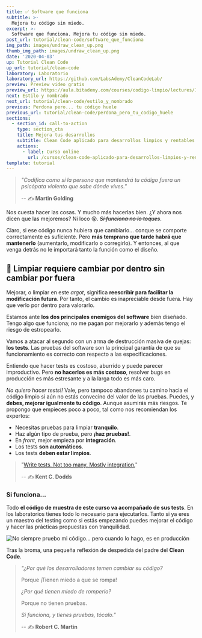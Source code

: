 ```yaml
---
title: ✅ Software que funciona
subtitle: >-
  Mejora tu código sin miedo.
excerpt: >-
  Software que funciona. Mejora tu código sin miedo.
post_url: tutorial/clean-code/software_que_funciona
img_path: images/undraw_clean_up.png
thumb_img_path: images/undraw_clean_up.png
date: '2020-04-03'
up: Tutorial Clean Code
up_url: tutorial/clean-code
laboratory: Laboratorio
laboratory_url: https://github.com/LabsAdemy/CleanCodeLab/
preview: Preview video gratis
preview_url: https://aula.bitademy.com/courses/codigo-limpio/lectures/13651501
next: Estilo y nombrado
next_url: tutorial/clean-code/estilo_y_nombrado
previous: Perdona pero... tu código huele
previous_url: tutorial/clean-code/perdona_pero_tu_codigo_huele
sections:
  - section_id: call-to-action
    type: section_cta
    title: Mejora tus desarrollos
    subtitle: Clean Code aplicado para desarrollos limpios y rentables.
    actions:
      - label: Curso online
        url: /cursos/clean-code-aplicado-para-desarrollos-limpios-y-rentables/
template: tutorial
---
```


> _"Codifica como si la persona que mantendrá tu código fuera un psicópata violento que sabe dónde vives."_
>
> -- ✍️ **Martin Golding**

Nos cuesta hacer las cosas. Y mucho más hacerlas bien. ¿Y ahora nos dicen que las mejoremos? Ni loco 😵. ~~_Si funciona no lo toques_~~.

Claro, si ese código nunca hubiera que cambiarlo... conque se comporte correctamente es suficiente. Pero **más temprano que tarde habrá que mantenerlo** (aumentarlo, modificarlo o corregirlo). Y entonces, al que venga detrás no le importará tanto la función como el diseño.

## 🧪 Limpiar requiere cambiar por dentro sin cambiar por fuera

Mejorar, o limpiar en este _argot_, significa **reescribir para facilitar la modificación futura**. Por tanto, el cambio es inapreciable desde fuera. Hay que verlo por dentro para valorarlo.

Estamos ante **los dos principales enemigos del software** bien diseñado. Tengo algo que funciona; no me pagan por mejorarlo y además tengo el riesgo de estropearlo.

Vamos a atacar al segundo con un arma de destrucción masiva de quejas: **los tests**. Las pruebas del software son la principal garantía de que su funcionamiento es correcto con respecto a las especificaciones.

Entiendo que hacer tests es costoso, aburrido y puede parecer improductivo. Pero **no hacerlos es más costoso**, resolver bugs en producción es más estresante y a la larga todo es más caro.

_No quiero hacer tests!!_ Vale, pero tampoco abandones tu camino hacia el código limpio si aún no estás convecino del valor de las pruebas. Puedes, y **debes, mejorar igualmente tu código**. Aunque asumirás más riesgos. Te propongo que empieces poco a poco, tal como nos recomiendan los expertos:

- Necesitas pruebas para limpiar **tranquilo**.
- Haz algún tipo de prueba, pero **¡haz pruebas!**.
- En _front_, mejor empieza por **integración**.
- Los tests **son automáticos**.
- Los tests **deben estar limpios**.

> "[Write tests. Not too many. Mostly integration.](https://kentcdodds.com/blog/write-tests)"
>
> -- ✍️ **Kent C. Dodds**

### Si funciona...

Todo **el código de muestra de este curso va acompañado de sus tests**. En los laboratorios tienes todo lo necesario para ejecutarlos. Tanto si ya eres un maestro del testing como si estás empezando puedes mejorar el código y hacer las prácticas propuestas con tranquilidad.

![No siempre pruebo mi código... pero cuando lo hago, es en producción](https://academiabinaria.github.io/clean-code-TS/assets/test-production.jpeg)

Tras la broma, una pequeña reflexión de despedida del padre del **Clean Code**.

> _"¿Por qué los desarrolladores temen cambiar su código?_
>
> Porque ¡Tienen miedo a que se rompa!
>
> _¿Por qué tienen miedo de romperlo?_
>
> Porque no tienen pruebas.
>
> _Si funciona, y tienes pruebas, tócalo."_
>
> -- ✍️ **Robert C. Martin**
